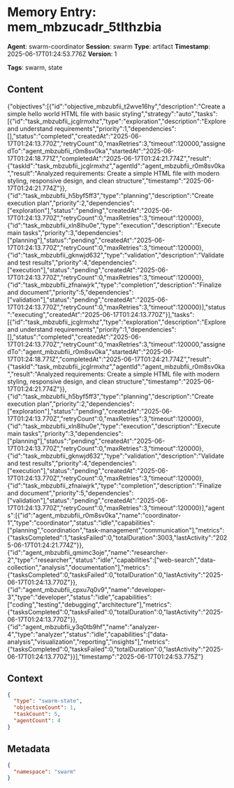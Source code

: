 # Memory Entry: mem_mbzucadr_5tlthzbia

**Agent**: swarm-coordinator
**Session**: swarm
**Type**: artifact
**Timestamp**: 2025-06-17T01:24:53.776Z
**Version**: 1

**Tags**: swarm, state

## Content

{"objectives":[{"id":"objective_mbzubfii_t2wve16hy","description":"Create a simple hello world HTML file with basic styling","strategy":"auto","tasks":[{"id":"task_mbzubfii_jcglrmxhz","type":"exploration","description":"Explore and understand requirements","priority":1,"dependencies":[],"status":"completed","createdAt":"2025-06-17T01:24:13.770Z","retryCount":0,"maxRetries":3,"timeout":120000,"assignedTo":"agent_mbzubfii_r0m8sv0ka","startedAt":"2025-06-17T01:24:18.771Z","completedAt":"2025-06-17T01:24:21.774Z","result":{"taskId":"task_mbzubfii_jcglrmxhz","agentId":"agent_mbzubfii_r0m8sv0ka","result":"Analyzed requirements: Create a simple HTML file with modern styling, responsive design, and clean structure","timestamp":"2025-06-17T01:24:21.774Z"}},{"id":"task_mbzubfii_h5byf5ff3","type":"planning","description":"Create execution plan","priority":2,"dependencies":["exploration"],"status":"pending","createdAt":"2025-06-17T01:24:13.770Z","retryCount":0,"maxRetries":3,"timeout":120000},{"id":"task_mbzubfii_xln8lhu0e","type":"execution","description":"Execute main tasks","priority":3,"dependencies":["planning"],"status":"pending","createdAt":"2025-06-17T01:24:13.770Z","retryCount":0,"maxRetries":3,"timeout":120000},{"id":"task_mbzubfii_gknwjd632","type":"validation","description":"Validate and test results","priority":4,"dependencies":["execution"],"status":"pending","createdAt":"2025-06-17T01:24:13.770Z","retryCount":0,"maxRetries":3,"timeout":120000},{"id":"task_mbzubfii_zfnaiwjrk","type":"completion","description":"Finalize and document","priority":5,"dependencies":["validation"],"status":"pending","createdAt":"2025-06-17T01:24:13.770Z","retryCount":0,"maxRetries":3,"timeout":120000}],"status":"executing","createdAt":"2025-06-17T01:24:13.770Z"}],"tasks":[{"id":"task_mbzubfii_jcglrmxhz","type":"exploration","description":"Explore and understand requirements","priority":1,"dependencies":[],"status":"completed","createdAt":"2025-06-17T01:24:13.770Z","retryCount":0,"maxRetries":3,"timeout":120000,"assignedTo":"agent_mbzubfii_r0m8sv0ka","startedAt":"2025-06-17T01:24:18.771Z","completedAt":"2025-06-17T01:24:21.774Z","result":{"taskId":"task_mbzubfii_jcglrmxhz","agentId":"agent_mbzubfii_r0m8sv0ka","result":"Analyzed requirements: Create a simple HTML file with modern styling, responsive design, and clean structure","timestamp":"2025-06-17T01:24:21.774Z"}},{"id":"task_mbzubfii_h5byf5ff3","type":"planning","description":"Create execution plan","priority":2,"dependencies":["exploration"],"status":"pending","createdAt":"2025-06-17T01:24:13.770Z","retryCount":0,"maxRetries":3,"timeout":120000},{"id":"task_mbzubfii_xln8lhu0e","type":"execution","description":"Execute main tasks","priority":3,"dependencies":["planning"],"status":"pending","createdAt":"2025-06-17T01:24:13.770Z","retryCount":0,"maxRetries":3,"timeout":120000},{"id":"task_mbzubfii_gknwjd632","type":"validation","description":"Validate and test results","priority":4,"dependencies":["execution"],"status":"pending","createdAt":"2025-06-17T01:24:13.770Z","retryCount":0,"maxRetries":3,"timeout":120000},{"id":"task_mbzubfii_zfnaiwjrk","type":"completion","description":"Finalize and document","priority":5,"dependencies":["validation"],"status":"pending","createdAt":"2025-06-17T01:24:13.770Z","retryCount":0,"maxRetries":3,"timeout":120000}],"agents":[{"id":"agent_mbzubfii_r0m8sv0ka","name":"coordinator-1","type":"coordinator","status":"idle","capabilities":["planning","coordination","task-management","communication"],"metrics":{"tasksCompleted":1,"tasksFailed":0,"totalDuration":3003,"lastActivity":"2025-06-17T01:24:21.774Z"}},{"id":"agent_mbzubfii_qmimc3oje","name":"researcher-2","type":"researcher","status":"idle","capabilities":["web-search","data-collection","analysis","documentation"],"metrics":{"tasksCompleted":0,"tasksFailed":0,"totalDuration":0,"lastActivity":"2025-06-17T01:24:13.770Z"}},{"id":"agent_mbzubfii_cpxu7q0v9","name":"developer-3","type":"developer","status":"idle","capabilities":["coding","testing","debugging","architecture"],"metrics":{"tasksCompleted":0,"tasksFailed":0,"totalDuration":0,"lastActivity":"2025-06-17T01:24:13.770Z"}},{"id":"agent_mbzubfii_y3q0tb9hf","name":"analyzer-4","type":"analyzer","status":"idle","capabilities":["data-analysis","visualization","reporting","insights"],"metrics":{"tasksCompleted":0,"tasksFailed":0,"totalDuration":0,"lastActivity":"2025-06-17T01:24:13.770Z"}}],"timestamp":"2025-06-17T01:24:53.775Z"}

## Context

```json
{
  "type": "swarm-state",
  "objectiveCount": 1,
  "taskCount": 5,
  "agentCount": 4
}
```

## Metadata

```json
{
  "namespace": "swarm"
}
```
